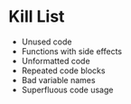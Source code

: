 Kill List
=========
* Unused code
* Functions with side effects
* Unformatted code
* Repeated code blocks
* Bad variable names
*  Superfluous code usage
